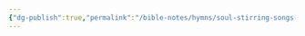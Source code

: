 ```yaml
---
{"dg-publish":true,"permalink":"/bible-notes/hymns/soul-stirring-songs-and-hymns/remembering-in-heaven/","title":"Remembering in Heaven","created":"","updated":""}
---
```



